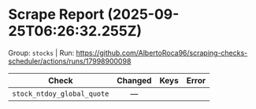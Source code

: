 # Scrape Report (2025-09-25T06:26:32.255Z)

Group: `stocks`  |  Run: https://github.com/AlbertoRoca96/scraping-checks-scheduler/actions/runs/17998900098

| Check | Changed | Keys | Error |
|---|:---:|:--|:--|
| `stock_ntdoy_global_quote` | — |  |  |
